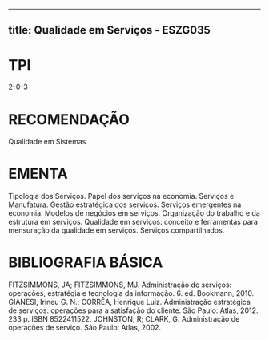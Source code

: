 
---
title: Qualidade em Serviços - ESZG035 
---

# TPI

2-0-3

# RECOMENDAÇÃO

Qualidade em Sistemas

# EMENTA

Tipologia dos Serviços. Papel dos serviços na economia. Serviços e Manufatura. Gestão estratégica dos serviços. Serviços emergentes na economia. Modelos de negócios em serviços. Organização do trabalho e da estrutura em serviços. Qualidade em serviços: conceito e ferramentas para mensuração da qualidade em serviços. Serviços compartilhados.

# BIBLIOGRAFIA BÁSICA

FITZSIMMONS, JA; FITZSIMMONS, MJ. Administração de serviços: operações, estratégia e tecnologia da informação. 6. ed. Bookmann, 2010.
GIANESI, Irineu G. N.; CORRÊA, Henrique Luiz. Administração estratégica de serviços: operações para a satisfação do cliente. São Paulo: Atlas, 2012. 233 p. ISBN 8522411522.
JOHNSTON, R; CLARK, G. Administração de operações de serviço. São Paulo: Atlas, 2002.
        